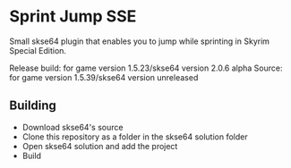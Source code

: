 # Sprint Jump SSE

Small skse64 plugin that enables you to jump while sprinting in Skyrim Special Edition.

Release build: for game version 1.5.23/skse64 version 2.0.6 alpha
Source: for game version 1.5.39/skse64 version unreleased

## Building

- Download skse64's source
- Clone this repository as a folder in the skse64 solution folder
- Open skse64 solution and add the project
- Build